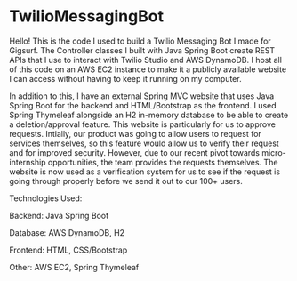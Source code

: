 # TwilioMessagingBot

Hello! This is the code I used to build a Twilio Messaging Bot I made for Gigsurf. The Controller classes I built with Java Spring Boot create REST APIs
that I use to interact with Twilio Studio and AWS DynamoDB. I host all of this code on an AWS EC2 instance to make it a publicly available website
I can access without having to keep it running on my computer. 

In addition to this, I have an external Spring MVC website that uses Java Spring Boot for the backend and HTML/Bootstrap as the frontend. I used Spring
Thymeleaf alongside an H2 in-memory database to be able to create a deletion/approval feature. This website is particularly for us to approve requests.
Intially, our product was going to allow users to request for services themselves, so this feature would allow us to verify their request and for
improved security. However, due to our recent pivot towards micro-internship opportunities, the team provides the requests themselves. The website is
now used as a verification system for us to see if the request is going through properly before we send it out to our 100+ users.

Technologies Used:

Backend: Java Spring Boot

Database: AWS DynamoDB, H2

Frontend: HTML, CSS/Bootstrap

Other: AWS EC2, Spring Thymeleaf
